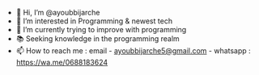 - 👋 Hi, I’m @ayoubbijarche
- 👀 I’m interested in Programming & newest tech
- 🌱 I’m currently trying to improve with programming
- 📚 Seeking knowledge in the programming realm
- 📫 How to reach me : email - ayoubbijarche5@gmail.com - whatsapp : https://wa.me/0688183624 



